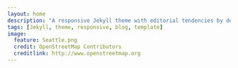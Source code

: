 ```yaml
---
layout: home
description: "A responsive Jekyll theme with editorial tendencies by designer Michael Rose."
tags: [Jekyll, theme, responsive, blog, template]
image:
  feature: Seattle.png
  credit: OpenStreetMap Contributors
  creditlink: http://www.openstreetmap.org
---
```

